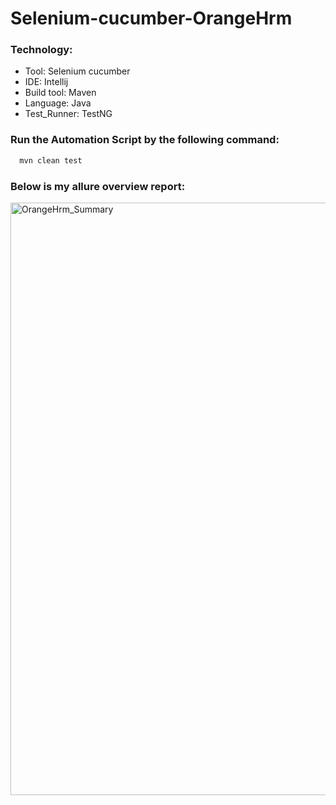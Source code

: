 # Selenium-cucumber-OrangeHrm

### Technology:

* Tool: Selenium cucumber
* IDE: Intellij
* Build tool: Maven
* Language: Java
* Test_Runner: TestNG

### Run the Automation Script by the following command:

```bash
  mvn clean test 
```
### Below is my allure overview report:
<img width="948" alt="OrangeHrm_Summary" src="https://user-images.githubusercontent.com/59090637/209871073-ffe8acf7-8e45-4b28-80aa-3f6463645326.PNG">
